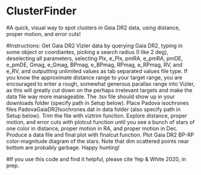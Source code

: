 # ClusterFinder

#A quick, visual way to spot clusters in Gaia DR2 data, using
distance, proper motion, and error cuts!

#Instructions: Get Gaia DR2 Vizier data by querying Gaia DR2, typing in some object or coordiantes, picking a search radius (I like 2 deg), deselecting all parameters, selecting Plx, e_Plx, pmRA, e_pmRA, pmDE, e_pmDE, Gmag, e_Gmag, BPmag, e_BPmag, RPmag, e_RPmag, RV, and e_RV, and outputting unlimited values as tab separated values file type. If you know the approximate distance range to your target range, you are encouraged to enter a rough, somewhat generous parallax range into Vizier, as this will greatly cut down on the perhaps irrelevant targets and make the data file way more manageable. The .tsv file should show up in your downloads folder (specify path in Setup below). Place Padova isochrones files PadovaGaiaDR2Isochrones.dat in data folder (also specify path in Setup below). Trim the file with viztrim function. Explore distance, proper motion, and error cuts with plotcut function until you see a bunch of stars of one color in distance, proper motion in RA, and proper motion in Dec. Produce a data file and final plot with finalcut function. Plot Gaia DR2 BP-RP color-magnitude diagram of the stars. Note that dim scattered points near bottom are probably garbage. Happy hunting!

#If you use this code and find it helpful, please cite Yep & White 2020, in prep.
